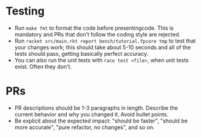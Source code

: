
# Testing

- Run `make fmt` to format the code before presentingcode. This is
  mandatory and PRs that don't follow the coding style are rejected.
- Run `racket src/main.rkt report bench/tutorial.fpcore tmp` to test
  that your changes work; this should take about 5-10 seconds and all
  of the tests should pass, getting basically perfect accuracy.
- You can also run the unit tests with `raco test <file>`, when unit
  tests exist. Often they don't.

# PRs

- PR descriptions should be 1-3 paragraphs in length. Describe the
  current behavior and why you changed it. Avoid bullet points.
- Be explicit about the expected impact: "should be faster", "should
  be more accurate", "pure refactor, no changes", and so on.
